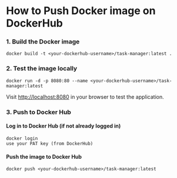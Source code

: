 # How to Push Docker image on DockerHub

### 1. Build the Docker image
	docker build -t <your-dockerhub-username>/task-manager:latest .
### 2. Test the image locally
	docker run -d -p 8080:80 --name <your-dockerhub-username>/task-manager:latest

Visit  [http://localhost:8080](http://localhost:8080/)  in your browser to test the application.

### 3. Push to Docker Hub
#### Log in to Docker Hub (if not already logged in)
	docker login
	use your PAT key (from DockerHub)

#### Push the image to Docker Hub
	docker push <your-dockerhub-username>/task-manager:latest